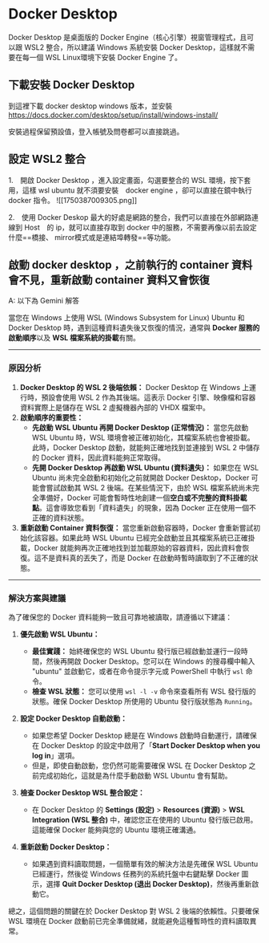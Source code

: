 # Docker Desktop

Docker Desktop 是桌面版的 Docker Engine（核心引擎）視窗管理程式，且可以跟 WSL2 整合，所以建議 Windows 系統安裝 Docker Desktop，這樣就不需要在每一個  WSL Linux環境下安裝 Docker Engine 了。

## 下載安裝 Docker Desktop 

到這裡下載 docker desktop windows 版本，並安裝
https://docs.docker.com/desktop/setup/install/windows-install/

安裝過程保留預設值，登入帳號及問卷都可以直接跳過。

## 設定 WSL2 整合

1.　開啟 Docker Desktop ，進入設定畫面，勾選要整合的 WSL 環境，按下套用，這樣 wsl ubuntu 就不須要安裝　docker engine ，卻可以直接在鏡中執行 docker 指令。
![[1750387009305.png]]

2.　使用 Docker Deskop 最大的好處是網路的整合，我們可以直接在外部網路連線到 Host　的 ip，就可以直接存取到 docker 中的服務，不需要再像以前去設定什麼==橋接、 mirror模式或是連結埠轉發==等功能。

## 啟動 docker desktop ，之前執行的 container 資料會不見，重新啟動 container 資料又會恢復

A: 以下為 Gemini 解答

當您在 Windows 上使用 WSL (Windows Subsystem for Linux) Ubuntu 和 Docker Desktop 時，遇到這種資料遺失後又恢復的情況，通常與 **Docker 服務的啟動順序**以及 **WSL 檔案系統的掛載**有關。

---

### 原因分析

1. **Docker Desktop 的 WSL 2 後端依賴：** Docker Desktop 在 Windows 上運行時，預設會使用 WSL 2 作為其後端。這表示 Docker 引擎、映像檔和容器資料實際上是儲存在 WSL 2 虛擬機器內部的 VHDX 檔案中。
2. **啟動順序的重要性：**
    - **先啟動 WSL Ubuntu 再開 Docker Desktop (正常情況)：** 當您先啟動 WSL Ubuntu 時，WSL 環境會被正確初始化，其檔案系統也會被掛載。此時，Docker Desktop 啟動，就能夠正確地找到並連接到 WSL 2 中儲存的 Docker 資料，因此資料能夠正常取得。
    - **先開 Docker Desktop 再啟動 WSL Ubuntu (資料遺失)：** 如果您在 WSL Ubuntu 尚未完全啟動和初始化之前就開啟 Docker Desktop，Docker 可能會嘗試啟動其 WSL 2 後端。在某些情況下，由於 WSL 檔案系統尚未完全準備好，Docker 可能會暫時性地創建一個**空白或不完整的資料掛載點**。這會導致您看到「資料遺失」的現象，因為 Docker 正在使用一個不正確的資料狀態。
3. **重新啟動 Container 資料恢復：** 當您重新啟動容器時，Docker 會重新嘗試初始化該容器。如果此時 WSL Ubuntu 已經完全啟動並且其檔案系統已正確掛載，Docker 就能夠再次正確地找到並加載原始的容器資料，因此資料會恢復。這不是資料真的丟失了，而是 Docker 在啟動時暫時讀取到了不正確的狀態。

---

### 解決方案與建議

為了確保您的 Docker 資料能夠一致且可靠地被讀取，請遵循以下建議：

1. **優先啟動 WSL Ubuntu：**
    
    - **最佳實踐：** 始終確保您的 WSL Ubuntu 發行版已經啟動並運行一段時間，然後再開啟 Docker Desktop。您可以在 Windows 的搜尋欄中輸入 "ubuntu" 並啟動它，或者在命令提示字元或 PowerShell 中執行 `wsl` 命令。
    - **檢查 WSL 狀態：** 您可以使用 `wsl -l -v` 命令來查看所有 WSL 發行版的狀態。確保 Docker Desktop 所使用的 Ubuntu 發行版狀態為 `Running`。
2. **設定 Docker Desktop 自動啟動：**
    
    - 如果您希望 Docker Desktop 總是在 Windows 啟動時自動運行，請確保在 Docker Desktop 的設定中啟用了「**Start Docker Desktop when you log in**」選項。
    - 但是，即使自動啟動，您仍然可能需要確保 WSL 在 Docker Desktop 之前完成初始化，這就是為什麼手動啟動 WSL Ubuntu 會有幫助。
3. **檢查 Docker Desktop WSL 整合設定：**
    
    - 在 Docker Desktop 的 **Settings (設定)** > **Resources (資源)** > **WSL Integration (WSL 整合)** 中，確認您正在使用的 Ubuntu 發行版已啟用。這能確保 Docker 能夠與您的 Ubuntu 環境正確溝通。
4. **重新啟動 Docker Desktop：**
    
    - 如果遇到資料讀取問題，一個簡單有效的解決方法是先確保 WSL Ubuntu 已經運行，然後從 Windows 任務列的系統托盤中右鍵點擊 Docker 圖示，選擇 **Quit Docker Desktop (退出 Docker Desktop)**，然後再重新啟動它。

總之，這個問題的關鍵在於 Docker Desktop 對 WSL 2 後端的依賴性。只要確保 WSL 環境在 Docker 啟動前已完全準備就緒，就能避免這種暫時性的資料讀取異常。
